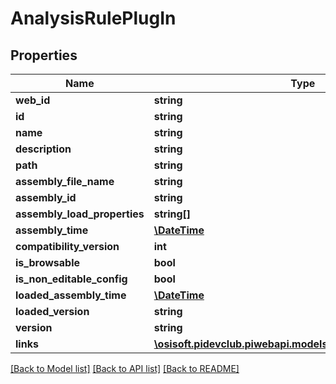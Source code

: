 # AnalysisRulePlugIn

## Properties
Name | Type | Description | Notes
------------ | ------------- | ------------- | -------------
**web_id** | **string** |  | [optional] 
**id** | **string** |  | [optional] 
**name** | **string** |  | [optional] 
**description** | **string** |  | [optional] 
**path** | **string** |  | [optional] 
**assembly_file_name** | **string** |  | [optional] 
**assembly_id** | **string** |  | [optional] 
**assembly_load_properties** | **string[]** |  | [optional] 
**assembly_time** | [**\DateTime**](\DateTime.md) |  | [optional] 
**compatibility_version** | **int** |  | [optional] 
**is_browsable** | **bool** |  | [optional] 
**is_non_editable_config** | **bool** |  | [optional] 
**loaded_assembly_time** | [**\DateTime**](\DateTime.md) |  | [optional] 
**loaded_version** | **string** |  | [optional] 
**version** | **string** |  | [optional] 
**links** | [**\osisoft.pidevclub.piwebapi.models\AnalysisRulePlugInLinks**](AnalysisRulePlugInLinks.md) |  | [optional] 

[[Back to Model list]](../README.md#documentation-for-models) [[Back to API list]](../README.md#documentation-for-api-endpoints) [[Back to README]](../README.md)


